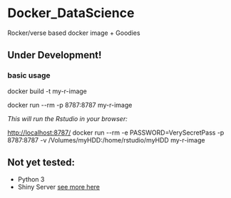 # Docker_DataScience
Rocker/verse based docker image + Goodies

## Under Development!

### basic usage
docker build -t my-r-image

docker run --rm -p 8787:8787 my-r-image


*This will run the Rstudio in your browser:*

[http://localhost:8787/](http://localhost:8787/)
docker run --rm -e PASSWORD=VerySecretPass -p 8787:8787 -v /Volumes/myHDD:/home/rstudio/myHDD  my-r-image


## Not yet tested:
- Python 3
- Shiny Server [see more here](https://hub.docker.com/r/rocker/shiny)
